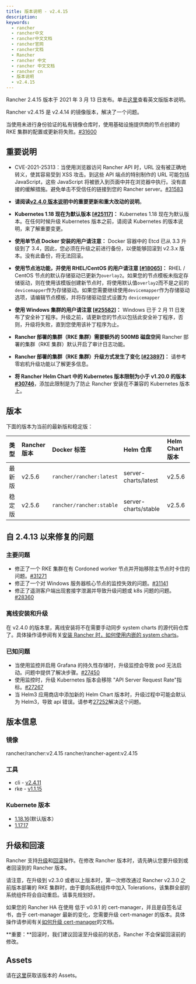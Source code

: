 ```yaml
---
title: 版本说明 - v2.4.15
description:
keywords:
  - rancher
  - rancher中文
  - rancher中文文档
  - rancher官网
  - rancher文档
  - Rancher
  - rancher 中文
  - rancher 中文文档
  - rancher cn
  - 版本说明
  - v2.4.15
---
```


Rancher 2.4.15 版本于 2021 年 3 月 13 日发布。单击[这里](https://github.com/rancher/rancher/releases/tag/v2.4.15)查看英文版版本说明。

Rancher v2.4.15 是 v2.4.14 的镜像版本，解决了一个问题。

当使用未进行身份验证的私有镜像仓库时，使用基础设施提供商的节点创建的 RKE 集群的配置或更新将失败。[#31600](https://github.com/rancher/rancher/issues/31600)

## 重要说明

- CVE-2021-25313：当使用浏览器访问 Rancher API 时，URL 没有被正确地转义，使其容易受到 XSS 攻击。到这些 API 端点的特别制作的 URL 可能包括 JavaScript，这些 JavaScript 将被嵌入到页面中并在浏览器中执行。没有直接的缓解措施。避免单击不受信任的链接到您的 Rancher server。[#31583](https://github.com/rancher/rancher/issues/31583)

- **请阅读[v2.4.0 版本说明](/docs/rancher2/releases/v2.4.0/)中的重要更新和重大改动的说明**。

- **Kubernetes 1.18 现在为默认版本 [[#25117](https://github.com/rancher/rancher/issues/25117)]：** Kubernetes 1.18 现在为默认版本。在任何时候升级 Kubernetes 版本之前，请阅读 Kubernetes 的版本说明，来了解重要变更。

- **使用单节点 Docker 安装的用户请注意：** Docker 容器中的 Etcd 已从 3.3 升级到了 3.4，因此，您必须在升级之前进行备份，以便能够回滚到 v2.3.x 版本。没有此备份，将无法回滚。

- **使用节点池功能，并使用 RHEL/CentOS 的用户请注意 [[#18065](https://github.com/rancher/rancher/issues/18065)]：** RHEL / CentOS 节点的默认存储驱动已更新为`overlay2`。如果您的节点模板未指定存储驱动，则在使用该模版创建新节点时，将使用默认值`overlay2`而不是之前的`devicemapper`作为存储驱动。如果您需要继续使用`devicemapper`作为存储驱动选项，请编辑节点模板，并将存储驱动显式设置为 `devicemapper`

- **使用 Windows 集群的用户请注意 [[#25582](https://github.com/rancher/rancher/issues/25582)]：** Windows 已于 2 月 11 日发布了安全补丁程序。升级之前，请更新您的节点以包括此安全补丁程序，否则，升级将失败，直到您使用该补丁程序为止。

- **Rancher 部署的集群（RKE 集群）需要额外的 500MB 磁盘空间** Rancher 部署的集群（RKE 集群）默认开启了审计日志功能。

- **Rancher 部署的集群（RKE 集群）升级方式发生了变化 [[#23897](https://github.com/rancher/rancher/issues/23897)]：** 请参考零宕机升级功能以了解更多信息。

- **将 Rancher Helm Chart 中的 Kubernetes 版本限制为小于 v1.20.0 的版本[#30746](https://github.com/rancher/rancher/issues/30746)**，添加此限制是为了防止 Rancher 安装在不兼容的 Kubernetes 版本上。

## 版本

下面的版本为当前的最新版和稳定版：

| 类型   | Rancher 版本 | Docker 标签              | Helm 仓库            | Helm Chart 版本 |
| :----- | :----------- | :----------------------- | :------------------- | :-------------- |
| 最新版 | v2.5.6       | `rancher/rancher:latest` | server-charts/latest | v2.5.6          |
| 稳定版 | v2.5.6       | `rancher/rancher:stable` | server-charts/stable | v2.5.6          |

## 自 2.4.13 以来修复的问题

### 主要问题

- 修正了一个 RKE 集群在有 Cordoned worker 节点并开始移除主节点时卡住的问题。[#31271](https://github.com/rancher/rancher/issues/31271)
- 修正了一个对 Windows 服务器核心节点的监控失效的问题。[#31141](https://github.com/rancher/rancher/issues/31141)
- 修正了遥测客户端出现套接字泄漏并导致升级问题或 k8s 问题的问题。[#28360](https://github.com/rancher/rancher/issues/28360)

### 离线安装和升级

在 v2.4.0 的版本里，离线安装将不在需要手动同步 system charts 的源代码仓库了。具体操作请参阅有关[安装 Rancher 时，如何使用内嵌的 system charts](/docs/rancher2/installation/other-installation-methods/air-gap/install-rancher/_index)。

### 已知问题

- 当使用监控并启用 Grafana 的持久性存储时，升级监控会导致 pod 无法启动。问题中提供了解决步骤。[#27450](https://github.com/rancher/rancher/issues/27450)
- 使用监控时，升级 Kubernetes 版本会移除 "API Server Request Rate"指标。[#27267](https://github.com/rancher/rancher/issues/27267)
- 当 Helm3 应用商店中添加新的 Helm Chart 版本时，升级过程中可能会默认为 Helm3，导致 api 错误。请参考[27252](https://github.com/rancher/rancher/issues/27252)解决这个问题。

## 版本信息

### 镜像

rancher/rancher:v2.4.15
rancher/rancher-agent:v2.4.15

### 工具

- cli - [v2.4.11](https://github.com/rancher/rancher/releases/tag/v2.4.11)
- rke - [v1.1.15](https://github.com/rancher/rke/releases/tag/v1.1.15)

### Kubernete 版本

- [1.18.16](https://github.com/rancher/hyperkube/tree/v1.18)(默认版本）
- [1.17.17](https://github.com/rancher/hyperkube/tree/v1.17)

## 升级和回滚

Rancher 支持[升级](/docs/rancher2/installation/install-rancher-on-k8s/upgrades/_index)和[回滚](/docs/rancher2/installation/install-rancher-on-k8s/rollbacks/_index)操作。在修改 Rancher 版本时，请先确认您要升级到或者回滚到的 Rancher 版本。

请注意，在升级到 v2.3.0 或者以上版本时，第一次修改通过 Rancher v2.3.0 之前版本部署的 RKE 集群时，由于要向系统组件中加入 Tolerations，该集群全部的系统组件将会自动重启。请事先规划好。

如果您的 Rancher HA 在使用 低于 v0.9.1 的 cert-manager，并且是自签名证书，由于 cert-manager 最新的变化，您需要升级 cert-manager 的版本。具体操作请参阅有关[如何升级 cert-manager](/docs/rancher2/installation/resources/upgrading-cert-manager/_index)的文档。

**重要：**回滚时，我们建议回滚至升级前的状态，Rancher 不会保留回滚前的修改。

## Assets

请在[这里](https://github.com/rancher/rancher/releases/tag/v2.4.15)获取该版本的 Assets。

